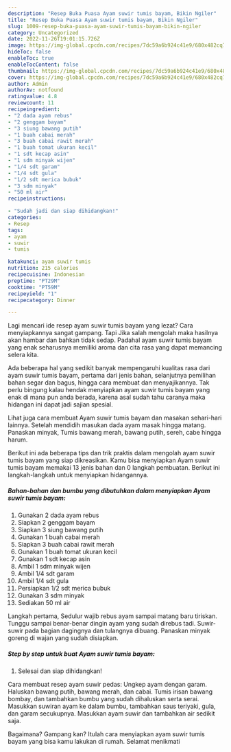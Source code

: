 ```yaml
---
description: "Resep Buka Puasa Ayam suwir tumis bayam, Bikin Ngiler"
title: "Resep Buka Puasa Ayam suwir tumis bayam, Bikin Ngiler"
slug: 1009-resep-buka-puasa-ayam-suwir-tumis-bayam-bikin-ngiler
category: Uncategorized
date: 2022-11-26T19:01:15.726Z
image: https://img-global.cpcdn.com/recipes/7dc59a6b924c41e9/680x482cq70/ayam-suwir-tumis-bayam-foto-resep-utama.jpg
hideToc: false
enableToc: true
enableTocContent: false
thumbnail: https://img-global.cpcdn.com/recipes/7dc59a6b924c41e9/680x482cq70/ayam-suwir-tumis-bayam-foto-resep-utama.jpg
cover: https://img-global.cpcdn.com/recipes/7dc59a6b924c41e9/680x482cq70/ayam-suwir-tumis-bayam-foto-resep-utama.jpg
author: Admin
authorAv: notfound
ratingvalue: 4.8
reviewcount: 11
recipeingredient:
- "2 dada ayam rebus"
- "2 genggam bayam"
- "3 siung bawang putih"
- "1 buah cabai merah"
- "3 buah cabai rawit merah"
- "1 buah tomat ukuran kecil"
- "1 sdt kecap asin"
- "1 sdm minyak wijen"
- "1/4 sdt garam"
- "1/4 sdt gula"
- "1/2 sdt merica bubuk"
- "3 sdm minyak"
- "50 ml air"
recipeinstructions:

- "Sudah jadi dan siap dihidangkan!"
categories:
- Resep
tags:
- ayam
- suwir
- tumis

katakunci: ayam suwir tumis 
nutrition: 215 calories
recipecuisine: Indonesian
preptime: "PT29M"
cooktime: "PT59M"
recipeyield: "1"
recipecategory: Dinner

---
```



Lagi mencari ide resep ayam suwir tumis bayam yang lezat? Cara menyiapkannya sangat gampang. Tapi Jika salah mengolah maka hasilnya akan hambar dan bahkan tidak sedap. Padahal ayam suwir tumis bayam yang enak seharusnya memiliki aroma dan cita rasa yang dapat memancing selera kita.


Ada beberapa hal yang sedikit banyak mempengaruhi kualitas rasa dari ayam suwir tumis bayam, pertama dari jenis bahan, selanjutnya pemilihan bahan segar dan bagus, hingga cara membuat dan menyajikannya. Tak perlu bingung kalau hendak menyiapkan ayam suwir tumis bayam yang enak di mana pun anda berada, karena asal sudah tahu caranya maka hidangan ini dapat jadi sajian spesial.

Lihat juga cara membuat Ayam suwir tumis bayam dan masakan sehari-hari lainnya. Setelah mendidih masukan dada ayam masak hingga matang. Panaskan minyak, Tumis bawang merah, bawang putih, sereh, cabe hingga harum.


Berikut ini ada beberapa tips dan trik praktis dalam mengolah ayam suwir tumis bayam yang siap dikreasikan. Kamu bisa menyiapkan Ayam suwir tumis bayam memakai 13 jenis bahan dan 0 langkah pembuatan. Berikut ini langkah-langkah untuk menyiapkan hidangannya.

<!--inarticleads1-->

##### Bahan-bahan dan bumbu yang dibutuhkan dalam menyiapkan Ayam suwir tumis bayam:

1. Gunakan 2 dada ayam rebus
1. Siapkan 2 genggam bayam
1. Siapkan 3 siung bawang putih
1. Gunakan 1 buah cabai merah
1. Siapkan 3 buah cabai rawit merah
1. Gunakan 1 buah tomat ukuran kecil
1. Gunakan 1 sdt kecap asin
1. Ambil 1 sdm minyak wijen
1. Ambil 1/4 sdt garam
1. Ambil 1/4 sdt gula
1. Persiapkan 1/2 sdt merica bubuk
1. Gunakan 3 sdm minyak
1. Sediakan 50 ml air


Langkah pertama, Sedulur wajib rebus ayam sampai matang baru tiriskan. Tunggu sampai benar-benar dingin ayam yang sudah direbus tadi. Suwir-suwir pada bagian dagingnya dan tulangnya dibuang. Panaskan minyak goreng di wajan yang sudah disiapkan. 

<!--inarticleads2-->

##### Step by step untuk buat Ayam suwir tumis bayam:


1. Selesai dan siap dihidangkan!

Cara membuat resep ayam suwir pedas: Ungkep ayam dengan garam. Haluskan bawang putih, bawang merah, dan cabai. Tumis irisan bawang bombay, dan tambahkan bumbu yang sudah dihaluskan serta serai. Masukkan suwiran ayam ke dalam bumbu, tambahkan saus teriyaki, gula, dan garam secukupnya. Masukkan ayam suwir dan tambahkan air sedikit saja. 

Bagaimana? Gampang kan? Itulah cara menyiapkan ayam suwir tumis bayam yang bisa kamu lakukan di rumah. Selamat menikmati
